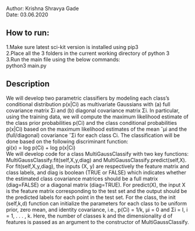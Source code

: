 Author: Krishna Shravya Gade </br>
Date: 03.06.2020 </br>

## How to run:
1.Make sure latest sci-kit version is installed using pip3 </br>
2.Place all the 3 folders in the current working directory of python 3 </br>
3.Run the main file using the below commands: </br>
	python3 main.py

## Description

We will develop two parametric classifiers by modeling each class’s conditional distribution p(x|Ci) as multivariate Gaussians with (a) full covariance matrix Σi and (b) diagonal covariance matrix Σi. In particular, using the training data, we will compute the maximum likelihood estimate of the class prior probabilities p(Ci) and the class conditional probabilities p(x|Ci) based on the maximum likelihood estimates of the mean ˆµi and the (full/diagonal) covariance ˆΣi for each class Ci. The classification will be done based on the following discriminant function: </br>
gi(x) = log p(Ci) + log p(x|Ci) </br>
We will develop code for a class MultiGaussClassify with two key functions: MultiGaussClassify.fit(self,X,y,diag) and MultiGaussClassify.predict(self,X). For fit(self,X,y,diag), the inputs (X, y) are respectively the feature matrix and class labels, and diag is boolean (TRUE or FALSE) which indicates whether the estimated class covariance matrices should be a full matrix (diag=FALSE) or a diagonal matrix (diag=TRUE). For predict(X), the input X is the feature matrix corresponding to the test set and the output should be the predicted labels for each point in the test set. For the class, the init (self,k,d) function can initialize the parameters for each class to be uniform prior, zero mean, and identity covariance, i.e., p(Ci) = 1/k, µi = 0 and Σi = I, i = 1, . . . , k. Here, the number of classes k and the dimensionality d of features is passed as an argument to the constructor of MultiGaussClassify.